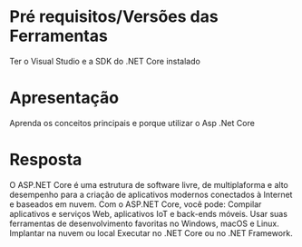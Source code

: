 # Pré requisitos/Versões das Ferramentas

Ter o Visual Studio e a SDK do .NET Core instalado 

# Apresentação

Aprenda os conceitos principais e porque utilizar o Asp .Net Core

# Resposta

O ASP.NET Core é uma estrutura de software livre, de multiplaforma e alto desempenho para a criação de aplicativos modernos conectados à Internet e baseados em nuvem. 
Com o ASP.NET Core, você pode:
Compilar aplicativos e serviços Web, aplicativos IoT e back-ends móveis.
Usar suas ferramentas de desenvolvimento favoritas no Windows, macOS e Linux.
Implantar na nuvem ou local
Executar no .NET Core ou no .NET Framework.
